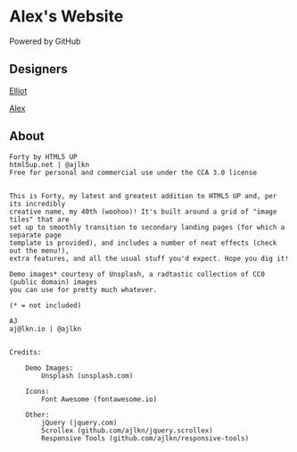 # Alex's Website

Powered by GitHub

## Designers

[Elliot](https://github.com/ElliotCHEN37)

[Alex](https://github.com/portalofweb)


## About

	Forty by HTML5 UP
	html5up.net | @ajlkn
	Free for personal and commercial use under the CCA 3.0 license


	This is Forty, my latest and greatest addition to HTML5 UP and, per its incredibly
	creative name, my 40th (woohoo)! It's built around a grid of "image tiles" that are
	set up to smoothly transition to secondary landing pages (for which a separate page
	template is provided), and includes a number of neat effects (check out the menu!),
	extra features, and all the usual stuff you'd expect. Hope you dig it!

	Demo images* courtesy of Unsplash, a radtastic collection of CC0 (public domain) images
	you can use for pretty much whatever.

	(* = not included)

	AJ
	aj@lkn.io | @ajlkn


	Credits:

		Demo Images:
			Unsplash (unsplash.com)

		Icons:
			Font Awesome (fontawesome.io)

		Other:
			jQuery (jquery.com)
			Scrollex (github.com/ajlkn/jquery.scrollex)
			Responsive Tools (github.com/ajlkn/responsive-tools)